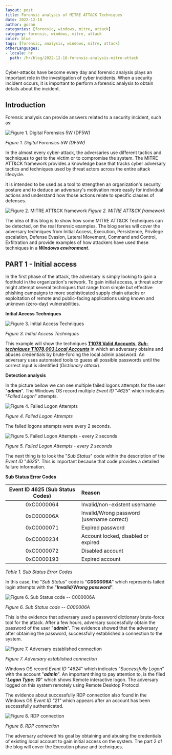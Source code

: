 ```yaml
---
layout: post
title: Forensic analysis of MITRE ATT&CK Techniques
date: 2022-12-18
author: goran
categories: [forensic, windows, mitre, attack]
category: forensic, windows, mitre, attack
color: blue
tags: [forensic, analysis, windows, mitre, attack]
otherLanguages:
- locale: hr
  path: /hr/blog/2022-12-18-forensic-analysis-mitre-attack
---
```

Cyber-attacks have become every day and forensic analysis plays an
important role in the investigation of cyber incidents. When a security
incident occurs, it is important to perform a forensic analysis to
obtain details about the incident.

<!--more-->

## Introduction

Forensic analysis can provide answers related to a security incident, such as:

![Figure 1. Digital Forensics 5W (DF5W)](/images/2022-12-18-forensic-analysis-mitre-attack/media/image1.JPG)

*Figure 1. Digital Forensics 5W (DF5W)*

In the almost every cyber-attack, the adversaries use different tactics
and techniques to get to the victim or to compromise the system. The
MITRE ATT&CK framework provides a knowledge base that tracks cyber
adversary tactics and techniques used by threat actors across the entire
attack lifecycle.

It is intended to be used as a tool to strengthen an organization's
security posture and to deduce an adversary's motivation more easily for
individual actions and understand how those actions relate to specific
classes of defenses.

![Figure 2. MITRE ATT&CK framework](/images/2022-12-18-forensic-analysis-mitre-attack/media/image2.png)
*Figure 2. MITRE ATT&CK framework*

The idea of this blog is to show how some MITRE ATT&CK Techniques can be
detected, on the real forensic examples. The blog series will cover the
adversary techniques from Initial Access, Execution, Persistence,
Privilege escalation, Defense Evasion, Lateral Movement, Command and
Control, Exfiltration and provide examples of how attackers have used
these techniques in a ***Windows environment***.

## PART 1 - Initial access

In the first phase of the attack, the adversary is simply looking to
gain a foothold in the organization's network. To gain initial access, a
threat actor might attempt several techniques that range from simple but
effective phishing campaigns to more sophisticated supply chain attacks
or exploitation of remote and public-facing applications using known and
unknown (zero-day) vulnerabilities.

**Initial Access Techniques**

![Figure 3. Initial Access Techniques](/images/2022-12-18-forensic-analysis-mitre-attack/media/image3.png)

*Figure 3. Initial Access Techniques*

This example will show the techniques [**T1078 Valid
Accounts**](https://attack.mitre.org/techniques/T1078/),
[***Sub-techniques T1078.003 Local
Accounts***](https://attack.mitre.org/techniques/T1078/003/) in which an
adversary obtains and abuses credentials by brute-forcing the local
admin password. An adversary uses automated tools to guess all possible
passwords until the correct input is identified (*Dictionary attack*).

**Detection analysis**

In the picture bellow we can see multiple failed logons attempts for the
user "***admin***". The Windows OS record multiple *Event ID* "*4625*"
which indicates "*Failed Logon*" attempts.

![Figure 4. Failed Logon Attempts](/images/2022-12-18-forensic-analysis-mitre-attack/media/image4.jpg)

*Figure 4. Failed Logon Attempts*

The failed logons attempts were every 2 seconds.

![Figure 5. Failed Logon Attempts - every 2 seconds](/images/2022-12-18-forensic-analysis-mitre-attack/media/image5.jpg)

*Figure 5. Failed Logon Attempts - every 2 seconds*

The next thing is to look the "*Sub Status*" code within the description
of the *Event ID* "*4625*". This is important because that code provides
a detailed failure information.

**Sub Status Error Codes**

| **Event ID 4625 (Sub Status Codes)** |                **Reason**                 | 
| :----------------------------------: | :---------------------------------------- |
| 0xC0000064                           | Invalid/non-existent username             |
| 0xC000006A                           | Invalid/Wrong password (username correct) |
| 0xC0000071                           | Expired password                          |
| 0xC0000234                           | Account locked, disabled or expired       |
| 0xC0000072                           | Disabled account                          |
| 0xC0000193                           | Expired account                           |
 
*Table 1. Sub Status Error Codes*

In this case, the "*Sub Status*" code is "***C000006A***" which
represents failed login attempts with the "***Invalid/Wrong
password***".

![Figure 6. Sub Status code -- C000006A](/images/2022-12-18-forensic-analysis-mitre-attack/media/image6.jpg)


*Figure 6. Sub Status code -- C000006A*

This is the evidence that adversary used a password dictionary
brute-force tool for the attack. After a few hours, adversary
successfully obtain the password of the user "***admin***". The evidence
showed that the adversary after obtaining the password, successfully
established a connection to the system.

![Figure 7. Adversary established connection](/images/2022-12-18-forensic-analysis-mitre-attack/media/image7.jpg)

*Figure 7. Adversary established connection*

Windows OS record *Event ID* "*4624*" which indicates "*Successfully
Logon*" with the account "***admin***". An important thing to pay
attention to, is the filed "***Logon Type: 10***" which shows Remote
interactive logon. The adversary logged on this system remotely using
Remote Desktop Protocol.

The evidence about successfully RDP connection also found in the Windows
OS *Event ID "21"* which appears after an account has been successfully
authenticated.

![Figure 8. RDP connection](/images/2022-12-18-forensic-analysis-mitre-attack/media/image8.jpg)

*Figure 8. RDP connection*

The adversary achieved his goal by obtaining and abusing the credentials
of existing local account to gain initial access on the system. The part
2 of the blog will cover the Execution phase and techniques.
